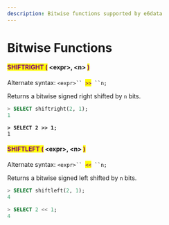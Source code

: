 ```yaml
---
description: Bitwise functions supported by e6data
---
```


# Bitwise Functions

#### <mark style="color:purple;">SHIFTRIGHT (</mark> \<expr>, \<n> <mark style="color:purple;">)</mark>

Alternate syntax: `<expr>`` `<mark style="color:purple;">`>>`</mark>` ``n;`

Returns a bitwise signed right shifted by `n` bits.

```sql
> SELECT shiftright(2, 1);
1
```

<pre class="language-sql"><code class="lang-sql"><strong>> SELECT 2 >> 1;
</strong>1
</code></pre>

#### <mark style="color:purple;">SHIFTLEFT (</mark> \<expr>, \<n> <mark style="color:purple;">)</mark>

Alternate syntax: `<expr>`` `<mark style="color:purple;">`<<`</mark>` ``n;`

Returns a bitwise signed left shifted by `n` bits.

```sql
> SELECT shiftleft(2, 1);
4
```

```sql
> SELECT 2 << 1;
4
```
